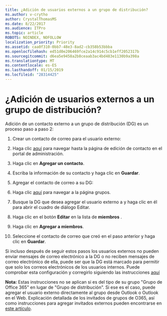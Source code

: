 ```yaml
---
title: ¿Adición de usuarios externos a un grupo de distribución?
ms.author: v-crytho
author: CrystalThomasMS
ms.date: 8/22/2017
ms.audience: ITPro
ms.topic: article
ROBOTS: NOINDEX, NOFOLLOW
localization_priority: Priority
ms.assetid: caa0f310-0bb7-48e3-8ad2-cb358b53bbba
ms.openlocfilehash: ed51d0e206469fce2a14c914c5cb1eff2052317b
ms.sourcegitcommit: d6ea5e9458a2b8ceaab3ac4bd483e1130b9a398a
ms.translationtype: MT
ms.contentlocale: es-ES
ms.lasthandoff: 01/15/2019
ms.locfileid: "28314425"
---
```

# <a name="adding-external-users-to-a-distribution-group"></a>¿Adición de usuarios externos a un grupo de distribución?

Adición de un contacto externo a un grupo de distribución (DG) es un proceso paso a paso 2:
  
1. Crear un contacto de correo para el usuario externo:
    
1. Haga clic [aquí](https://support.office.com/article/https://portal.office.com/adminportal/home.aspx#/Contact) para navegar hasta la página de edición de contacto en el portal de administración. 
    
2. Haga clic en **Agregar un contacto**.
    
3. Escriba la información de su contacto y haga clic en **Guardar**.
    
2. Agregar el contacto de correo a su DG:
    
1. Haga clic [aquí](https://support.office.com/article/https://portal.office.com/adminportal/home.aspx#/groups) para navegar a la página grupos. 
    
2. Busque la DG que desea agregar el usuario externo a y haga clic en él para abrir el cuadro de diálogo Editar.
    
3. Haga clic en el botón **Editar** en la lista de **miembros** . 
    
4. Haga clic en **Agregar a miembros**.
    
5. Seleccione el contacto de correo que creó en el paso anterior y haga clic en **Guardar**.
    
Si incluso después de seguir estos pasos los usuarios externos no pueden enviar mensajes de correo electrónico a la DG o no reciben mensajes de correo electrónico de ella, puede ser que la DG está marcado para permitir que solo los correos electrónicos de los usuarios internos. Puede comprobar esta configuración y corregirlo siguiendo las instrucciones [aquí](https://support.office.com/article/https://support.office.com/article/Fix-email-delivery-issues-for-error-code-5-7-133-in-Office-365-991abc19-7756-438f-abcb-39f69b80f284.aspx)
  
 **Nota:** Estas instrucciones no se aplican si es del tipo de su grupo "Grupo de Office 365" en lugar de "Grupo de distribución". Si ese es el caso, puede agregar el usuario externo directamente al grupo desde Outlook o Outlook en el Web. Explicación detallada de los invitados de grupos de O365, así como instrucciones para agregar invitados externos pueden encontrarse en [este artículo](https://support.office.com/article/https://support.office.com/article/Guest-access-in-Office-365-Groups-bfc7a840-868f-4fd6-a390-f347bf51aff6.aspx).
  

